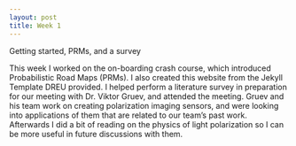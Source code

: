 ```yaml
---
layout: post
title: Week 1
---
```


Getting started, PRMs, and a survey

This week I worked on the on-boarding crash course, which introduced Probabilistic Road Maps (PRMs). I also created this website from the Jekyll Template DREU provided. I helped perform a literature survey in preparation for our meeting with Dr. Viktor Gruev, and attended the meeting. Gruev and his team work on creating polarization imaging sensors, and were looking into applications of them that are related to our team’s past work. Afterwards I did a bit of reading on the physics of light polarization so I can be more useful in future discussions with them.
